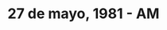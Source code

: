 ---
layout: manifest
title: 27 de mayo, 1981 - AM
manifest_name: 1981-05-27-anotaciones-parte-1

---
